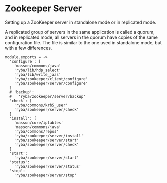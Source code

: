 
# Zookeeper Server

Setting up a ZooKeeper server in standalone mode or in replicated mode.

A replicated group of servers in the same application is called a quorum, and in
replicated mode, all servers in the quorum have copies of the same configuration
file. The file is similar to the one used in standalone mode, but with a few
differences.

    module.exports = ->
      'configure': [
        'masson/commons/java'
        'ryba/lib/hdp_select'
        'ryba/lib/write_jaas'
        'ryba/zookeeper/client/configure'
        'ryba/zookeeper/server/configure'
      ]
      # 'backup':
      #   'ryba/zookeeper/server/backup'
      'check': [
        'ryba/commons/krb5_user'
        'ryba/zookeeper/server/check'
      ]
      'install': [
        'masson/core/iptables'
        'masson/commons/java'
        'ryba/commons/repos'
        'ryba/zookeeper/server/install'
        'ryba/zookeeper/server/start'
        'ryba/zookeeper/server/check'
      ]
      'start':
        'ryba/zookeeper/server/start'
      'status':
        'ryba/zookeeper/server/status'
      'stop':
        'ryba/zookeeper/server/stop'
